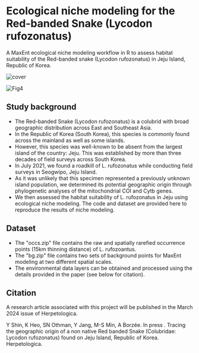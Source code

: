 # Ecological niche modeling for the Red-banded Snake (Lycodon rufozonatus)
A MaxEnt ecological niche modeling workflow in R to assess habitat suitability of the Red-banded snake (Lycodon rufozonatus) in Jeju Island, Republic of Korea.

![cover](https://github.com/yucheols/Lycodon_ENM_ver2/assets/85914125/06b06949-4ca1-4504-a7c8-0a56e2cf880f)

![Fig4](https://github.com/yucheols/Lycodon_ENM_ver2/assets/85914125/3deff1f3-70c3-46c3-ae22-ace96ef00b84)


## Study background
- The Red-banded Snake (Lycodon rufozonatus) is a colubrid with broad geographic distribution across East and Southeast Asia.
- In the Republic of Korea (South Korea), this species is commonly found across the mainland as well as some islands.
- However, this species was well-known to be absent from the largest island of the country: Jeju. This was established by more than three decades of field surveys across South Korea.
- In July 2021, we found a roadkill of L. rufozonatus while conducting field surveys in Seogwipo, Jeju Island.
- As it was unlikely that this specimen represented a previously unknown island population, we determined its potential geographic origin through phylogenetic analyses of the mitochondrial COI and Cytb genes.
- We then assessed the habitat suitability of L. rufozonatus in Jeju using ecological niche modeling. The code and dataset are provided here to reproduce the results of niche modeling.

## Dataset
- The "occs.zip" file contains the raw and spatially rarefied occurrence points (15km thinning distance) of L. rufozoantus.
- The "bg.zip" file contains two sets of background points for MaxEnt modeling at two different spatial scales.
- The environmental data layers can be obtained and processed using the details provided in the paper (see below for citation).

## Citation
A research article associated with this project will be published in the March 2024 issue of Herpetologica.

Y Shin, K Heo, SN Othman, Y Jang, M-S Min, A Borzée. In press . Tracing the geographic origin of a non native Red
banded Snake (Colubridae: Lycodon rufozonatus) found on Jeju Island, Republic of Korea. Herpetologica.


